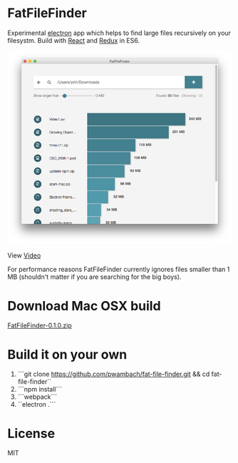 # FatFileFinder

Experimental [electron](http://electron.atom.io/) app which helps to find large files recursively on your filesystm. Build with [React](https://facebook.github.io/react/) and [Redux](https://github.com/rackt/redux) in ES6.

![FatFileFinder](assets/fatFileFinder.png)

View [Video](https://youtu.be/6KVVW3l_XDs) 

For performance reasons FatFileFinder currently ignores files smaller than 1 MB (shouldn't matter if you are searching for the big boys).

# Download Mac OSX build

[FatFileFinder-0.1.0.zip](https://github.com/pwambach/fat-file-finder/releases/download/0.1.0/FatFileFinder-0.1.0.zip)

# Build it on your own

1. ´´´git clone https://github.com/pwambach/fat-file-finder.git && cd fat-file-finder´´
2. ´´´npm install´´´
3. ´´´webpack´´´
4. ´´electron .´´´

# License
MIT
